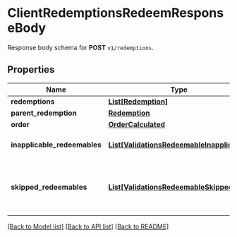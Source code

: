 # ClientRedemptionsRedeemResponseBody

Response body schema for **POST** `v1/redemptions`.

## Properties

Name | Type | Description | Notes
------------ | ------------- | ------------- | -------------
**redemptions** | [**List[Redemption]**](Redemption.md) |  | [optional] 
**parent_redemption** | [**Redemption**](Redemption.md) |  | [optional] 
**order** | [**OrderCalculated**](OrderCalculated.md) |  | [optional] 
**inapplicable_redeemables** | [**List[ValidationsRedeemableInapplicable]**](ValidationsRedeemableInapplicable.md) | Lists validation results of each inapplicable redeemable. | [optional] 
**skipped_redeemables** | [**List[ValidationsRedeemableSkipped]**](ValidationsRedeemableSkipped.md) | Lists validation results of each redeemable. If a redeemable can be applied, the API returns &#x60;\&quot;status\&quot;: \&quot;APPLICABLE\&quot;&#x60;. | [optional] 

[[Back to Model list]](../README.md#documentation-for-models) [[Back to API list]](../README.md#documentation-for-api-endpoints) [[Back to README]](../README.md)


